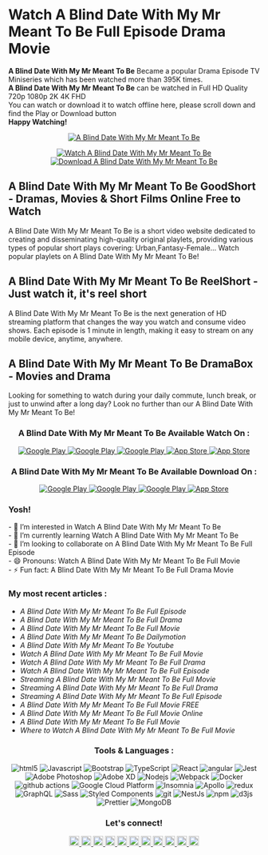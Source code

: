 # Watch A Blind Date With My Mr Meant To Be Full Episode Drama Movie

<p><strong>A Blind Date With My Mr Meant To Be</strong> Became a popular Drama Episode TV Miniseries
which has been watched more than 395K times.<br>
<strong>A Blind Date With My Mr Meant To Be</strong> can be watched in Full HD Quality 720p 1080p 2K 4K FHD<br>
You can watch or download it to watch offline here, please scroll down and find the Play or Download button<br>
<strong>Happy Watching!</strong></p>

<p align="center">
  <a href="https://moviplex.app.link/e/sgRngejjaTb?utm_source=github&utm_medium=banner&utm_campaign=img">
  <img alt="A Blind Date With My Mr Meant To Be" src="https://i.ytimg.com/vi/yRDs-SqqwlM/hq720.jpg" />
  </a>
</p>
  
<p align="center">
  <a href="https://moviplex.app.link/e/sgRngejjaTb?utm_source=github&utm_medium=Watch&utm_campaign=btn">
  <img alt="Watch A Blind Date With My Mr Meant To Be" src="https://img.shields.io/badge/-Watch Now-2986cc?style=flat-square&logo=youtube&logoColor=white" />
  </a>
  
  <a href="https://moviplex.app.link/e/sgRngejjaTb?utm_source=github&utm_medium=Download&utm_campaign=btn">
  <img alt="Download A Blind Date With My Mr Meant To Be" src="https://img.shields.io/badge/-Download-cc0000?style=flat-square&logo=google-drive&logoColor=white" />
  </a>
</p>

## A Blind Date With My Mr Meant To Be GoodShort - Dramas, Movies & Short Films Online Free to Watch
<p>
A Blind Date With My Mr Meant To Be is a short video website dedicated to creating and disseminating high-quality original playlets, providing various types of popular short plays covering: Urban,Fantasy-Female... Watch popular playlets on A Blind Date With My Mr Meant To Be!
</p>

## A Blind Date With My Mr Meant To Be ReelShort - Just watch it, it's reel short
<p>
A Blind Date With My Mr Meant To Be is the next generation of HD streaming platform that changes the way you watch and consume video shows. Each episode is 1 minute in length, making it easy to stream on any mobile device, anytime, anywhere.
</p>

## A Blind Date With My Mr Meant To Be DramaBox - Movies and Drama
<p>
Looking for something to watch during your daily commute, lunch break, or just to unwind after a long day? Look no further than our A Blind Date With My Mr Meant To Be!
</p>

<h3 align="center">A Blind Date With My Mr Meant To Be Available Watch On :</h3>
<p align="center">
  <a href="https://moviplex.app.link/e/sgRngejjaTb?utm_source=github&utm_medium=YouTube&utm_campaign=btn">
  <img alt="Google Play" src="https://img.shields.io/badge/-YouTube-cc0000?style=flat-square&logo=youtube&logoColor=white" />
  </a>
  <a href="https://moviplex.app.link/e/sgRngejjaTb?utm_source=github&utm_medium=Dailymotion&utm_campaign=btn">
  <img alt="Google Play" src="https://img.shields.io/badge/-Dailymotion-5b5b5b?style=flat-square&logo=dailymotion&logoColor=white" />
  </a>
  <a href="https://moviplex.app.link/e/sgRngejjaTb?utm_source=github&utm_medium=Netflix&utm_campaign=btn">
  <img alt="Google Play" src="https://img.shields.io/badge/-Netflix-cc0000?style=flat-square&logo=netflix&logoColor=white" />
  </a>
  <a href="https://moviplex.app.link/e/sgRngejjaTb?utm_source=github&utm_medium=AmazonPrimeVideo&utm_campaign=btn">
  <img alt="App Store" src="https://img.shields.io/badge/-Amazon Prime Video-2986cc?style=flat-square&logo=prime&logoColor=white" />
  </a>
  <a href="https://moviplex.app.link/e/sgRngejjaTb?utm_source=github&utm_medium=AplleTV&utm_campaign=btn">
  <img alt="App Store" src="https://img.shields.io/badge/-Apple TV-5b5b5b?style=flat-square&logo=apple-tv&logoColor=white" />
  </a>
</p>

<h3 align="center">A Blind Date With My Mr Meant To Be Available Download On :</h3>
<p align="center">
  <a href="https://moviplex.app.link/e/sgRngejjaTb?utm_source=github&utm_medium=GoogleDrive&utm_campaign=btn">
  <img alt="Google Play" src="https://img.shields.io/badge/-Google Drive-3c9216?style=flat-square&logo=google-drive&logoColor=white" />
  </a>
  <a href="https://moviplex.app.link/e/sgRngejjaTb?utm_source=github&utm_medium=Dropbox&utm_campaign=btn">
  <img alt="Google Play" src="https://img.shields.io/badge/-Dropbox-2986cc?style=flat-square&logo=dropbox&logoColor=white" />
  </a>
  <a href="https://moviplex.app.link/e/sgRngejjaTb?utm_source=github&utm_medium=GooglePlay&utm_campaign=btn">
  <img alt="Google Play" src="https://img.shields.io/badge/-Google%20Play-3c9216?style=flat-square&logo=google-play&logoColor=white" />
  </a>
  <a href="https://moviplex.app.link/e/sgRngejjaTb?utm_source=github&utm_medium=AppStore&utm_campaign=btn">
  <img alt="App Store" src="https://img.shields.io/badge/-App%20Store-2986cc?style=flat-square&logo=app-store&logoColor=white" />
  </a>
</p>

### Yosh!
<p>
    - 👀 I’m interested in Watch A Blind Date With My Mr Meant To Be</br>
    - 🌱 I’m currently learning Watch A Blind Date With My Mr Meant To Be</br>
    - 💞️ I’m looking to collaborate on A Blind Date With My Mr Meant To Be Full Episode</br>
    - 😄 Pronouns: Watch A Blind Date With My Mr Meant To Be Full Movie</br>
    - ⚡ Fun fact: A Blind Date With My Mr Meant To Be Full Drama Movie</br>
</p>

### My most recent articles :
<ul>
  <li><i>A Blind Date With My Mr Meant To Be Full Episode</i></li>
  <li><i>A Blind Date With My Mr Meant To Be Full Drama</i></li>
  <li><i>A Blind Date With My Mr Meant To Be Full Movie</i></li>
  <li><i>A Blind Date With My Mr Meant To Be Dailymotion</i></li>
  <li><i>A Blind Date With My Mr Meant To Be Youtube</i></li>
  <li><i>Watch A Blind Date With My Mr Meant To Be Full Movie</i></li>
  <li><i>Watch A Blind Date With My Mr Meant To Be Full Drama</i></li>
  <li><i>Watch A Blind Date With My Mr Meant To Be Full Episode</i></li>
  <li><i>Streaming A Blind Date With My Mr Meant To Be Full Movie</i></li>
  <li><i>Streaming A Blind Date With My Mr Meant To Be Full Drama</i></li>
  <li><i>Streaming A Blind Date With My Mr Meant To Be Full Episode</i></li>
  <li><i>A Blind Date With My Mr Meant To Be Full Movie FREE</i></li>
  <li><i>A Blind Date With My Mr Meant To Be Full Movie Online</i></li>
  <li><i>A Blind Date With My Mr Meant To Be Full Movie</i></li>
  <li><i>Where to Watch A Blind Date With My Mr Meant To Be Full Movie</i></li>
</ul>

<h3 align="center">Tools & Languages :</h3>
<p align="center">
  <img alt="html5" src="https://img.shields.io/badge/-HTML5-E34F26?style=flat-square&logo=html5&logoColor=white" />
  <img alt="Javascript" src="https://img.shields.io/badge/-javascript-f7df1c?style=flat-square&logo=javascript&logoColor=black" />
  <img alt="Bootstrap" src="https://img.shields.io/badge/-bootstrap-7953b3?style=flat-square&logo=javascript&logoColor=white" />
  <img alt="TypeScript" src="https://img.shields.io/badge/-TypeScript-007ACC?style=flat-square&logo=typescript&logoColor=white" />
  <img alt="React" src="https://img.shields.io/badge/-React-45b8d8?style=flat-square&logo=react&logoColor=white" />
  <img alt="angular" src="https://img.shields.io/badge/-Angular-DD0031?style=flat-square&logo=angular&logoColor=white" />
  <img alt="Jest" src="https://img.shields.io/badge/-jest-be3d19?style=flat-square&logo=jest&logoColor=white" />
  <img alt="Adobe Photoshop" src="https://img.shields.io/badge/-adobe%20photoshop-30a8ff?style=flat-square&logo=adobe%20photoshop&logoColor=white" />
  <img alt="Adobe XD" src="https://img.shields.io/badge/-Adobe%20XD-ff62f6?style=flat-square&logo=Adobe%20XD&logoColor=white" />
  <img alt="Nodejs" src="https://img.shields.io/badge/-Nodejs-43853d?style=flat-square&logo=Node.js&logoColor=white" />
  <img alt="Webpack" src="https://img.shields.io/badge/-Webpack-8DD6F9?style=flat-square&logo=webpack&logoColor=white" />
  <img alt="Docker" src="https://img.shields.io/badge/-Docker-46a2f1?style=flat-square&logo=docker&logoColor=white" />
  <img alt="github actions" src="https://img.shields.io/badge/-Github_Actions-2088FF?style=flat-square&logo=github-actions&logoColor=white" />
  <img alt="Google Cloud Platform" src="https://img.shields.io/badge/-Google_Cloud_Platform-1a73e8?style=flat-square&logo=google-cloud&logoColor=white" />
  <img alt="Insomnia" src="https://img.shields.io/badge/-Insomnia-5849BE?style=flat-square&logo=insomnia&logoColor=white" />
  <img alt="Apollo" src="https://img.shields.io/badge/-Apollo%20GraphQL-311C87?style=flat-square&logo=apollo-graphql&logoColor=white" />
  <img alt="redux" src="https://img.shields.io/badge/-Redux-764ABC?style=flat-square&logo=redux&logoColor=white" />
  <img alt="GraphQL" src="https://img.shields.io/badge/-GraphQL-E10098?style=flat-square&logo=graphql&logoColor=white" />
  <img alt="Sass" src="https://img.shields.io/badge/-Sass-CC6699?style=flat-square&logo=sass&logoColor=white" />
  <img alt="Styled Components" src="https://img.shields.io/badge/-Styled_Components-db7092?style=flat-square&logo=styled-components&logoColor=white" />
  <img alt="git" src="https://img.shields.io/badge/-Git-F05032?style=flat-square&logo=git&logoColor=white" />
  <img alt="NestJs" src="https://img.shields.io/badge/-NestJs-ea2845?style=flat-square&logo=nestjs&logoColor=white" />
  <img alt="npm" src="https://img.shields.io/badge/-NPM-CB3837?style=flat-square&logo=npm&logoColor=white" />
  <img alt="d3js" src="https://img.shields.io/badge/-D3.js-F9A03C?style=flat-square&logo=d3.js&logoColor=white" />
  <img alt="Prettier" src="https://img.shields.io/badge/-Prettier-F7B93E?style=flat-square&logo=prettier&logoColor=white" />
  <img alt="MongoDB" src="https://img.shields.io/badge/-MongoDB-13aa52?style=flat-square&logo=mongodb&logoColor=white" />
</p>

<h3 align="center">Let's connect!</h3>
<section align="center">
<a href="https://x.com/">
  <img alt="Goo's X" width="20px" src="https://simpleicons.now.sh/x/495f7e" />
</a>
<a href="https://threads.com/">
  <img alt="Goo's Threads" width="20px" src="https://simpleicons.now.sh/threads/495f7e" />
</a>
<a href="https://facebook.com/">
  <img alt="Goo's Facebook" width="20px" src="https://simpleicons.now.sh/facebook/495f7e" />
</a>
<a href="https://instagram.com/">
  <img alt="Goo's Instagram" width="20px" src="https://simpleicons.now.sh/instagram/495f7e" />
</a>
<a href="https://youtube.com/">
  <img alt="Goo's Youtube" width="20px" src="https://simpleicons.now.sh/youtube/495f7e" />
</a>
<a href="https://pinterest.com/">
  <img alt="Goo's Pinterest" width="20px" src="https://simpleicons.now.sh/pinterest/495f7e" />
</a>
<a href="https://dailymotion.com/">
  <img alt="Goo's Dailymotion" width="20px" src="https://simpleicons.now.sh/dailymotion/495f7e" />
</a>
<a href="https://vimeo.com/">
  <img alt="Goo's Vimeo" width="20px" src="https://simpleicons.now.sh/vimeo/495f7e" />
</a>
<a href="https://rumble.com/">
  <img alt="Goo's Rumble" width="20px" src="https://simpleicons.now.sh/rumble/495f7e" />
</a>
<a href="https://blogger.com/">
  <img alt="Goo's Blogger" width="20px" src="https://simpleicons.now.sh/blogger/495f7e" />
</a>
<a href="https://wordpress.com/">
  <img alt="Goo's Wordpress" width="20px" src="https://simpleicons.now.sh/wordpress/495f7e" />
</a>
</section>
